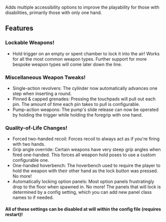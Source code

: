 Adds multiple accessibility options to improve the playability for those with disabilities, primarily those with only one hand.

## Features

### Lockable Weapons!
- Hold trigger on an empty or spent chamber to lock it into the air! Works for all the most common weapon types. Further support for more bespoke weapon types will come later down the line.

### Miscellaneous Weapon Tweaks!
- Single-action revolvers: The cylinder now automatically advances one step when inserting a round.
- Pinned & capped grenades: Pressing the touchpads will pull out each pin. The amount of time each pin takes to pull is configurable.
- Pump-action weapons: The pump's slide release can now be operated by holding the trigger while holding the foregrip with one hand.

### Quality-of-Life Changes!
- Forced two-handed recoil: Forces recoil to always act as if you're firing with two hands.
- Grip angle override: Certain weapons have very steep grip angles when fired one-handed. This forces all weapon hold poses to use a custom configurable one.
- One-handed hoverbench: The hoverbench used to require the player to hold the weapon with their other hand as the lock button was pressed. No more!
- Automatically locking option panels: Most option panels frustratingly drop to the floor when spawned in. No more! The panels that will lock is determined by a config setting, which you can add new panel class names to if needed.

#### All of these settings can be disabled at will within the config file (requires restart)!
